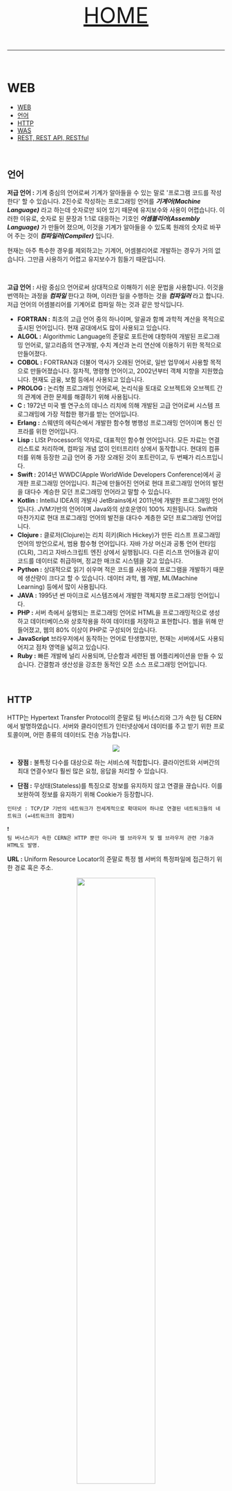 <p align="center" style="font-size:50px">
  <a href="https://github.com/lsw6684/ComputerScience">HOME</a>
</p>

***

<br />

# WEB
- [WEB](#web)
- [언어](#언어)
- [HTTP](#http)
- [WAS](#was)
- [REST, REST API, RESTful](#rest-rest-api-restful)

<br />

## 언어
**저급 언어 :** 기계 중심의 언어로써 기계가 알아들을 수 있는 말로 '프로그램 코드를 작성한다' 할 수 있습니다. 2진수로 작성하는 프로그래밍 언어를 ***기계어(Machine Language)*** 라고 하는데 숫자로만 되어 있기 때문에 유지보수와 사용이 어렵습니다. 이러한 이유로, 숫자로 된 문장과 1:1로 대응하는 기호인 ***어셈블리어(Assembly Language)*** 가 만들어 졌으며, 이것을 기계가 알아들을 수 있도록 원래의 숫자로 바꾸어 주는 것이 ***컴파일러(Compiler)*** 입니다.

현재는 아주 특수한 경우를 제외하고는 기계어, 어셈블리어로 개발하는 경우가 거의 없습니다. 그만큼 사용하기 어렵고 유지보수가 힘들기 때문입니다.

<br />

**고급 언어 :** 사람 중심으 언어로써 상대적으로 이해하기 쉬운 문법을 사용합니다. 이것을 번역하는 과정을 ***컴파일*** 한다고 하며, 이러한 일을 수행하는 것을 ***컴파일러*** 라고 합니다. 저급 언어의 어셈블리어를 기계어로 컴파일 하는 것과 같은 방식입니다.
- **FORTRAN :** 최초의 고급 언어 중의 하나이며, 알골과 함께 과학적 계산을 목적으로 출시된 언어입니다. 현재 공대에서도 많이 사용되고 있습니다.
-  **ALGOL :** Algorithmic Language의 준말로 포트란에 대항하여 개발된 프로그래밍 언어로, 알고리즘의 연구개발, 수치 계산과 논리 연산에 이용하기 위한 목적으로 만들어졌다.
- **COBOL :** FORTRAN과 더불어 역사가 오래된 언어로, 일반 업무에서 사용할 목적으로 만들어졌습니다. 절차적, 명령형 언어이고, 2002년부터 객체 지향을 지원했습니다. 현재도 금융, 보험 등에서 사용되고 있습니다.
- **PROLOG :** 논리형 프로그래밍 언어로써, 논리식을 토대로 오브젝트와 오브젝트 간의 관계에 관한 문제를 해결하기 위해 사용됩니다.
- **C :** 1972년 미국 벨 연구소의 데니스 리치에 의해 개발된 고급 언어로써 시스템 프로그래밍에 가장 적합한 평가를 받는 언어입니다.
- **Erlang :** 스웨덴의 에릭슨에서 개발한 함수형 병행성 프로그래밍 언어이며 통신 인프라를 위한 언어입니다.
- **Lisp :** LISt Processor의 약자로, 대표적인 함수형 언어입니다. 모든 자료는 연결 리스트로 처리하며, 컴파일 개념 없이 인터프리터 상에서 동작합니다. 현대의 컴퓨터를 위해 등장한 고급 언어 중 가장 오래된 것이 포트란이고, 두 번째가 리스프입니다.
- **Swift :** 2014년 WWDC(Apple WorldWide Developers Conference)에서 공개한 프로그래밍 언어입니다. 최근에 만들어진 언어로 현대 프로그래밍 언어의 발전을 대다수 계승한 모던 프로그래밍 언어라고 말할 수 있습니다.
-  **Kotlin :** IntelliJ IDEA의 개발사 JetBrains에서 2011년에 개발한 프로그래밍 언어입니다. JVM기반의 언어이며 Java와의 상호운영이 100% 지원됩니다. Swift와 마찬가지로 현대 프로그래밍 언어의 발전을 대다수 계층한 모던 프로그래밍 언어입니다.
-  **Clojure :** 클로저(Clojure)는 리치 히키(Rich Hickey)가 만든 리스프 프로그래밍 언어의 방언으로서, 범용 함수형 언어입니다. 자바 가상 머신과 공통 언어 런타임(CLR), 그리고 자바스크립트 엔진 상에서 실행됩니다. 다른 리스프 언어들과 같이 코드를 데이터로 취급하며, 정교한 매크로 시스템을 갖고 있습니다.
-  **Python :** 상대적으로 읽기 쉬우며 적은 코드를 사용하여 프로그램을 개발하기 때문에 생산량이 크다고 할 수 있습니다. 데이터 과학, 웹 개발, ML(Machine Learning) 등에서 많이 사용됩니다.
-  **JAVA :** 1995년 썬 마이크로 시스템즈에서 개발한 객체지향 프로그래밍 언어입니다.
-  **PHP :** 서버 측에서 실행되는 프로그래밍 언어로 HTML을 프로그래밍적으로 생성하고 데이터베이스와 상호작용을 하여 데이터를 저장하고 표현합니다. 웹을 위해 만들어졌고, 웹의 80% 이상이 PHP로 구성되어 있습니다.
-  **JavaScript** 브라우저에서 동작하는 언어로 탄생했지만, 현재는 서버에서도 사용되어지고 점차 영역을 넓히고 있습니다.
-  **Ruby :** 빠른 개발에 널리 사용되며, 단순함과 세련된 웹 어플리케이션을 만들 수 있습니다. 간결함과 생산성을 강조한 동적인 오픈 소스 프로그래밍 언어입니다.

<br />

## HTTP
HTTP는 Hypertext Transfer Protocol의 준말로 팀 버너스리와 그가 속한 팀 CERN에서 발명하였습니다. 서버와 클라이언트가 인터넷상에서 데이터를 주고 받기 위한 프로토콜이며, 어떤 종류의 데이터도 전송 가능합니다.

<p align="center"><img src="images/http.png"></p>

- **장점 :** 불특정 다수를 대상으로 하는 서비스에 적합합니다. 클라이언트와 서버간의 최대 연결수보다 훨씬 많은 요청, 응답을 처리할 수 있습니다.

- **단점 :** 무상태(Stateless)를 특징으로 정보를 유지하지 않고 연결을 끊습니다. 이를 보완하여 정보를 유지하기 위해 Cookie가 등장합니다.


```
인터넷 : TCP/IP 기반의 네트워크가 전세계적으로 확대되어 하나로 연결된 네트워크들의 네트워크 (=네트워크의 결합체)

❗
팀 버너스리가 속한 CERN은 HTTP 뿐만 아니라 웹 브라우저 및 웹 브라우저 관련 기술과 HTML도 발명.
```

**URL :** Uniform Resource Locator의 준말로 특정 웹 서버의 특정파일에 접근하기 위한 경로 혹은 주소.

<p align="center"><img src="images/URL.png" width="60%"></p>

- **GET :** 정보 요청 (SELECT)
  - URL에 데이터를 포함시켜 요청한다.
  - 데이터를 Header에 포함하여 전송한다.
  - URL에 데이터가 노출되어 보안에 취약하다.
  - 캐싱할 수 있다.

- **POST :** 정보 삽입 (INSERT)
- **PUT :** 정보 업데이트 (UPDATE)
  - URL에 데이터를 노출하지 않고 요청한다.
  - 데이터를 Body에 포함시킨다.
  - URL에 데이터가 노출되지 않아서 기본 보안은 되어있다.
  - 캐싱할 수 없다.
- **DELETE :** 정보 삭제 (DELETE)
- **HEAD :** (HTTP)헤더 정보만 요청.
  - 해당 자원이 존재하는지, 서버에 문제가 없는지 확인하기 위함.
- **OPTIONS :** 웹서버가 지원하는 메서드의 종류를 요청.
- **TRACE :** 클라이언트의 요청 반환.
  - echo 서비스로 서버 상태를 확인하기 위한 목적으로 주로 사용.

<p align="center"><img src="images/getPost.png"></p>

```
❗
캐싱 : 캐시는 컴퓨터의 성능을 향상시키기 위해 사용되는 메모리를 말하는데 이 캐시 영역으로 데이터를 가져와서 접근하는 방식을 말합니다. 
확장 시 애플리케이션의 성능을 현격히 향상시키고 비용은 크게 줄입니다.
```

<br />

## WAS
Web Application Server의 준말입니다. Browser를 Client로 본다면, Browser와 DBMS 사이에서 동작하는 미들웨어라고 볼 수 있습니다.
- 프로그램 실행 환경, DBMS 제공.
- 여러 트랜잭션을 관리.
- 업무를 처리하는 비즈니스 로직을 처리.

**Web Server** vs **WAS :** 웹서버는 보통 정적인 것을 웹 브라우저에게 전송하고 WAS는 프로그램의 동적인 결과를 웹브라우저에게 전송합니다. 현재는 WAS가 웹 서버의 정적인 기능도 내장하고 있지만, 규모가 커질수록 웹서버와 WAS를 분리하여 구축합니다. 그 이유는 ***장애 극복 기능 (Failover)*** 을 겸하기 위함입니다.

 WAS 자체에서 문제가 발생하면 WAS를 재시작 해야 하는데, 이용자들이 이 문제에 대해 영향을 받지 않고 서비스를 계속 이용할 수 있습니다.
```
❗
장애 극복 기능 (Failover) : 각종 서버, 시스템, 네트워크 등에서 이상이 생겼을 시 예비 시스템으로 자동전환되는 기능으로 서버를 이중화 하여 구현하면 무중단 운영을 시행할 수 있습니다.
```

<br />

## REST, REST API, RESTful
- **REST REpresentational State Transfer** <br />
  **자원의 표현**을 구분하여 **자원의 상태**를 주고 받는 것을 의미합니다.
    - **자원** - 해당 소프퉤어가 관리하는 모든 것. `문서, 그림, 데이터, 해당 소프트웨어 자체 등`
    - **자원의 표현** - 그 자원을 표현하기 위한 이름. `DB의 학생 정보가 자원일 때, 'students를 자원의 표현으로 정합니다.`
    - **상태 전달** - 데이터가 요청되는 자원의 상태(정보)를 전달합니다. JSON, XML을 통해 주고받는 것이 일반적입니다.
    - ### CRUD Operation
      - Create : **POST**(생성)
      - Read : **get**(읽기)
      - Update : **put**||**patch**(전체 수정 or 부분 수정)
      - Delete : **delete**(삭제)
      - HEAD : **HEAD**(header 정보 조회)

  **REST의 장점**
    - HTTP 프로토콜의 인프라를 그대로 사용하여, REST API를 위한 별도의 인프라를 구축할 필요가 없습니다.
    - HTTP 프로토콜의 표준을 최대한 활용하여 여러 추가적인 장점을 함께 가져갈 수 있게 합니다.
    - HTTP 표준 프로토콜에 따르는 모든 플랫폼에서 사용할 수 있습니다.
    - Hypermedia API의 기본을 충실히 지키면서 범용성을 보장합니다.
    - REST API 메시지가 의도하는 바를 명확하게 나타내기 때문에, 그 의도를 쉽게 파악할 수 있습니다.
    - 서비스 디자인에서 생길 수 있는 문제를 최소화합니다.
    - 서버와 클라이언트의 역할을 명확하게 분리합니다.

  **REST의 단점** 
    - 표준이 존재하지 않습니다.
    - 사용할 수 있는 메소드가 4가지뿐입니다.
      - HTTP Method 형태가 제한적입니다.
    - 구버전의 브라우저에 지원할 수 없는 부분이 존재합니다.
      - PUT, DELETE 사용 불가
      - pushState 지원 불가.
    
  **REST의 특징**
    - **Server-Client 구조**
      - REST Server : API를 제공하고 비즈니스 로직 처리 및 저장을 책임집니다.
      - Client : 사용자 인증이나 context(세션, 로그인 정보) 등을 직접 관리하고 책임집니다.
    - **무상태 Statelesss**
      - HTTP 프로토콜은 Stateless Protocol이므로 REST 역시 무상태성을 가집니다.
      - Client의 context를 Server에 저장하지 않기 때문에 세션, 쿠키와 같은 context 정보를 신경쓰지 않아도 됩니다. (구현 단순화)
      - Server는 각각의 요청을 독립적으로 인식하고 처리합니다. 처리 방식에 일관성을 부여하고 서비스의 자유도가 높아집니다.
    - **캐시 처리 가능 Cacheable**
      - 웹 표준 HTTP 프로토콜을 그대로 사용하므로 웹에서 사용하는 기존의 인프라를 그대로 사용합니다. 따라서, HTTP가 가진 강력한 특징 중 하나인 ***캐싱*** 기능을 적용할 수 있습니다.
      - 대량의 요청을 효율적으로 처리하기 위해 캐시가 요구됩니다.
      - 캐시 사용을 통해 응답시간이 빨라지고 REST Server 트랜잭션이 발생하지 않습니다. 즉, 전체 응답시간, 성능, 서버의 자원 이용률을 향상시킬 수 있습니다.
    - **계층화 Layered System**
      - Client는 REST API Server만 호출합니다.
      - REST Server는 다중 계층으로 구성될 수 있습니다.
      - PROXY, 게이트웨이 같은 네트워크 기반의 중간 매체를 사용할 수 있습니다.


- **REST API** <br />
  - **API Application Programming Interface** <br />
응용 프로그램에서 사용할 수 있도록, 운영 체제나 프로그래밍 언어가 제공하는 기능을 제어할 수 있게 만든 인터페이스입니다. 간단히 말하면, 컴퓨터의 기능을 실행시키는 방법을 의미합니다. 
    ```c
    print('Hi');
    ```
    ```js
    document.write('Hi');
    ```
    여기서, print와 write 따위를 말합니다. <br />

  **REST API**는 내 컴퓨터의 기능이 아닌 다른 컴퓨터의 기능을 실행시킨다고 할 수 있습니다. 특정 기술을 의미하는 것이 아닌, 웹의 통신 규약인 HTTP를 이용하여 통신할 때, ***HTTP가 가진 잠재력을 최대로 이용할 수 있게 유도하기 위한 모범 사례*** 라고 할 수 있습니다. <br />
  - REST 기반으로 서비스 API를 구현.
  - OpenAPI, 마이크로 서비스 등을 제공하는 업체 대부분이 REST API 제공.<br />

  HTTP URI(Uniform Resource Identifier)를 통해 자원(Resource)을 명시하고, HTTP Method(POST, GET, PUT or PATCH, DELETE)를 통해 [CRUD Operation](#crud-operation)을 적용하는 것을 말합니다.

- **RESTful** <br />
RESTful은 일반적으로 REST라는 아키텍처를 구현하는 웹 서비스를 나타내기 위해 사용되는 용어입니다. REST를 REST답게 쓰기 위한 방법으로, 공식적인 기술 명칭은 아닙니다.
  - REST API를 제공하는 웹 서비스를 RESTful하다고 합니다.
  - REST 원리를 따르는 시스템은 RESTful이란 용어로 지칭됩니다. 

  **RESTful의 목적** <br />
    - 이해와 사용이 쉬운 REST API를 만듭니다.
    - RESTful한 API를 구현하는 근본적인 목적은 성능 향상에 있는 것이 아니라 일관적인 컨벤션을 통한 API의 이해도 및 호환성을 높이는 것입니다. 즉, 성능이 중요한 상황에서 굳이 RESTful한 API를 구현할 필요는 없습니다.